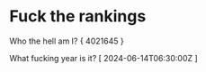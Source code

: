 # Fuck the rankings

Who the hell am I?
{ 4021645 }

What fucking year is it?
[ 2024-06-14T06:30:00Z ]
